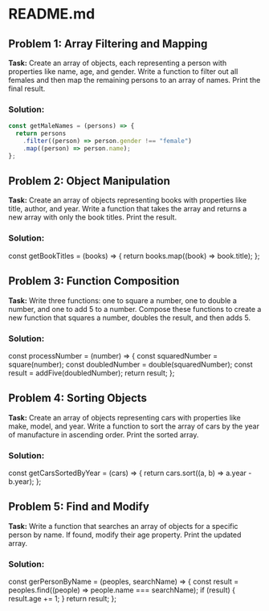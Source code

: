 # README.md

## Problem 1: Array Filtering and Mapping

**Task:** Create an array of objects, each representing a person with properties like name, age, and gender. Write a function to filter out all females and then map the remaining persons to an array of names. Print the final result.

### Solution:

```javascript
const getMaleNames = (persons) => {
  return persons
    .filter((person) => person.gender !== "female")
    .map((person) => person.name);
};
```

## Problem 2: Object Manipulation

**Task:** Create an array of objects representing books with properties like title, author, and year. Write a function that takes the array and returns a new array with only the book titles. Print the result.

### Solution:

const getBookTitles = (books) => {
return books.map((book) => book.title);
};

## Problem 3: Function Composition

**Task:** Write three functions: one to square a number, one to double a number, and one to add 5 to a number. Compose these functions to create a new function that squares a number, doubles the result, and then adds 5.

### Solution:

const processNumber = (number) => {
const squaredNumber = square(number);
const doubledNumber = double(squaredNumber);
const result = addFive(doubledNumber);
return result;
};

## Problem 4: Sorting Objects

**Task:** Create an array of objects representing cars with properties like make, model, and year. Write a function to sort the array of cars by the year of manufacture in ascending order. Print the sorted array.

### Solution:

const getCarsSortedByYear = (cars) => {
return cars.sort((a, b) => a.year - b.year);
};

## Problem 5: Find and Modify

**Task:** Write a function that searches an array of objects for a specific person by name. If found, modify their age property. Print the updated array.

### Solution:

const gerPersonByName = (peoples, searchName) => {
const result = peoples.find((people) => people.name === searchName);
if (result) {
result.age += 1;
}
return result;
};
